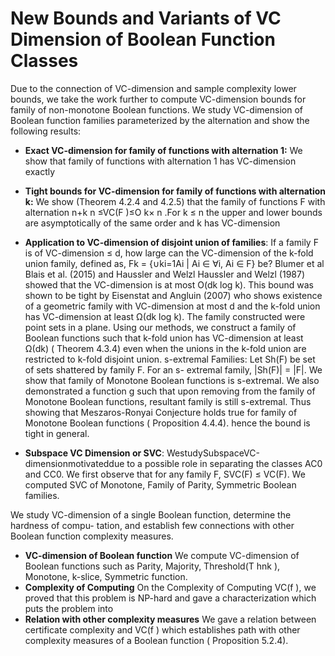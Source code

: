 # New Bounds and Variants of VC Dimension of Boolean Function Classes

Due to the connection of VC-dimension and sample complexity lower bounds,
we take the work further to compute VC-dimension bounds for family of non-monotone Boolean functions.
We study VC-dimension of Boolean function families parameterized by the alternation and show the following results:
* **Exact VC-dimension for family of functions with alternation 1:** We show that family of functions with alternation 1 has VC-dimension exactly
* **Tight bounds for VC-dimension for family of functions with alternation k:** We
show (Theorem 4.2.4 and 4.2.5) that the family of functions F with alternation n+k
n ≤VC(F )≤O k× n .For k ≤ n the upper and lower bounds are asymptotically of the same order and
k has VC-dimension
* **Application to VC-dimension of disjoint union of families**: If a family F is of VC-dimension ≤ d, how large can the VC-dimension of the k-fold union family, defined as, Fk = {∪ki=1Ai | Ai ∈ ∀i, Ai ∈ F} be? Blumer et al Blais et al. (2015) and Haussler and Welzl Haussler and Welzl (1987) showed that the VC-dimension is at most O(dk log k). This bound was shown to be tight by Eisenstat and Angluin (2007) who shows existence of a geometric family with VC-dimension at most d and the k-fold union has VC-dimension at least Ω(dk log k). The family constructed were point sets in a plane. Using our methods, we construct a family of Boolean functions such that k-fold union has VC-dimension at least Ω(dk) ( Theorem 4.3.4) even when the unions in the k-fold union are restricted to k-fold disjoint union.
s-extremal Families: Let Sh(F) be set of sets shattered by family F. For an s- extremal family, |Sh(F)| = |F|. We show that family of Monotone Boolean functions is s-extremal. We also demonstrated a function g such that upon removing from the family of Monotone Boolean functions, resultant family is still s-extremal. Thus showing that Meszaros-Ronyai Conjecture holds true for family of Monotone Boolean functions ( Proposition 4.4.4).
hence the bound is tight in general.

* **Subspace VC Dimension or SVC**: WestudySubspaceVC-dimensionmotivateddue to a possible role in separating the classes AC0 and CC0. We first observe that for any family F, SVC(F) ≤ VC(F). We computed SVC of Monotone, Family of Parity, Symmetric Boolean families.

We study VC-dimension of a single Boolean function, determine the hardness of compu- tation, and establish few connections with other Boolean function complexity measures.

* **VC-dimension of Boolean function** We compute VC-dimension of Boolean functions such as Parity, Majority, Threshold(T hnk ), Monotone, k-slice, Symmetric function.
* **Complexity of Computing** On the Complexity of Computing VC(f ), we proved that this problem is NP-hard and gave a characterization which puts the problem into
* **Relation with other complexity measures** We gave a relation between certificate complexity and VC(f ) which establishes path with other complexity measures of a Boolean function ( Proposition 5.2.4).
